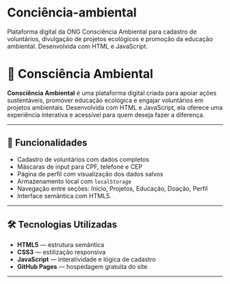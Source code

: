 # Conciência-ambiental
Plataforma digital da ONG Consciência Ambiental para cadastro de voluntários, divulgação de projetos ecológicos e promoção da educação ambiental. Desenvolvida com HTML e JavaScript.

# 🌿 Consciência Ambiental

**Consciência Ambiental** é uma plataforma digital criada para apoiar ações sustentáveis, promover educação ecológica e engajar voluntários em projetos ambientais. Desenvolvida com HTML e JavaScript, ela oferece uma experiência interativa e acessível para quem deseja fazer a diferença.

---

## 📌 Funcionalidades

- Cadastro de voluntários com dados completos
- Máscaras de input para CPF, telefone e CEP
- Página de perfil com visualização dos dados salvos
- Armazenamento local com `localStorage`
- Navegação entre seções: Início, Projetos, Educação, Doação, Perfil
- Interface semântica com HTML5.
---

## 🛠️ Tecnologias Utilizadas

- **HTML5** — estrutura semântica
- **CSS3** — estilização responsiva
- **JavaScript** — interatividade e lógica de cadastro
- **GitHub Pages** — hospedagem gratuita do site

---



